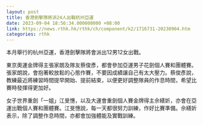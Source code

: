 ```yaml
---
layout: post
title: 香港劍擊隊將派24人出戰杭州亞運
date: 2023-09-04 18:56:34.000000000 +08:00
link: https://news.rthk.hk/rthk/ch/component/k2/1716731-20230904.htm
categories: rthk
---
```


本月舉行的杭州亞運，香港劍擊隊將會派出12男12女出戰。

東京奧運金牌得主張家朗及隊友蔡俊彥，都會參加亞運男子花劍個人賽和團體賽。張家朗說，會抱著較放鬆的心態作賽，不要因成績讓自己有太大壓力。蔡俊彥說，教練最近將練習時間提早開始、提前結束，以便更好調整隊員的作息時間，希望比賽時發揮得更加好。

女子世界重劍「一姐」江旻憓，以及大運會重劍個人賽金牌得主佘繕妡，亦會在亞運出戰個人賽和團體賽。江旻憓說，每一天都很努力訓練，作好比賽準備。佘繕妡表示，除了調整作息時間，亦都會加強體能及實戰訓練。
